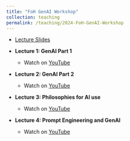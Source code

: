 ```yaml
---
title: "FoH GenAI Workshop"
collection: teaching
permalink: /teaching/2024-FoH-GenAI-Workshop
---
```


- [Lecture Slides](GenAI/Ambikairajah_FoH_GenAI_Workshop_2024.pdf)
- **Lecture 1: GenAI Part 1**
  - Watch on [YouTube](https://youtu.be/bh_BvZD8mrE)

- **Lecture 2: GenAI Part 2**
  - Watch on [YouTube](https://youtu.be/Hdz1stBY5ag)

- **Lecture 3: Philosophies for AI use**
  - Watch on [YouTube](https://youtu.be/wD-6viUk2Ys)

- **Lecture 4: Prompt Engineering and GenAI**
  - Watch on [YouTube](https://youtu.be/mJklI-DgPSE)